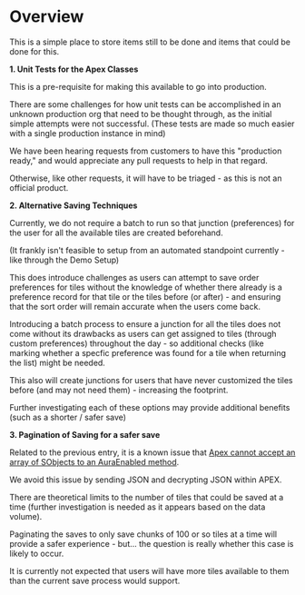 # Overview

This is a simple place to store items still to be done and items that could be done for this.

**1. Unit Tests for the Apex Classes**

This is a pre-requisite for making this available to go into production.

There are some challenges for how unit tests can be accomplished in an unknown production org that need to be thought through,
as the initial simple attempts were not successful. (These tests are made so much easier with a single production instance in mind)

We have been hearing requests from customers to have this "production ready," and would appreciate any pull requests to help in that regard.

Otherwise, like other requests, it will have to be triaged - as this is not an official product.

**2. Alternative Saving Techniques**

Currently, we do not require a batch to run so that junction (preferences) for the user for all the available tiles are created beforehand.

(It frankly isn't feasible to setup from an automated standpoint currently - like through the Demo Setup)

This does introduce challenges as users can attempt to save order preferences for tiles without the knowledge of whether there already is a preference record for that tile or the tiles before (or after) - and ensuring that the sort order will remain accurate when the users come back.

Introducing a batch process to ensure a junction for all the tiles does not come without its drawbacks as users can get assigned to tiles (through custom preferences) throughout the day - so additional checks (like marking whether a specfic preference was found for a tile when returning the list) might be needed.

This also will create junctions for users that have never customized the tiles before (and may not need them) - increasing the footprint.

Further investigating each of these options may provide additional benefits (such as a shorter / safer save)

**3. Pagination of Saving for a safer save**

Related to the previous entry, it is a known issue that [Apex cannot accept an array of SObjects to an AuraEnabled method](https://success.salesforce.com/issues_view?id=a1p3A000000EAbLQAW&title=passing-an-apex-custom-object-parameter-type-from-an-aura-component-to-an-apex-controller-throws-an-error).  

We avoid this issue by sending JSON and decrypting JSON within APEX.

There are theoretical limits to the number of tiles that could be saved at a time (further investigation is needed as it appears based on the data volume).

Paginating the saves to only save chunks of 100 or so tiles at a time will provide a safer experience - but... the question is really whether this case is likely to occur.

It is currently not expected that users will have more tiles available to them than the current save process would support.
